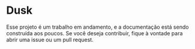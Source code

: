 # Dusk 

Esse projeto é um trabalho em andamento, e a documentação está sendo construída aos poucos. Se você deseja contribuir, fique à vontade para abrir uma issue ou um pull request.